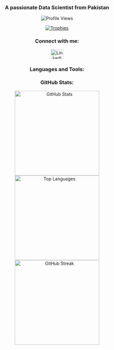 <h3 align="center">A passionate Data Scientist from Pakistan</h3>

<p align="center">
  <img src="https://komarev.com/ghpvc/?username=sanawar710&label=Profile%20views&color=0e75b6&style=flat" alt="Profile Views" />
</p>

<p align="center">
  <a href="https://github.com/ryo-ma/github-profile-trophy">
    <img src="https://github-profile-trophy.vercel.app/?username=sanawar710&theme=flat&column=7" alt="Trophies" />
  </a>
</p>

<h3 align="center">Connect with me:</h3>
<p align="center">
  <a href="https://www.linkedin.com/in/muhammad-sanawar-khan-b389622a0/" target="_blank">
    <img src="https://raw.githubusercontent.com/rahuldkjain/github-profile-readme-generator/master/src/images/icons/Social/linked-in-alt.svg" alt="LinkedIn" height="30" width="40" />
  </a>
</p>

<h3 align="center">Languages and Tools:</h3>
<p align="center">
  <!-- Add your icons here -->
</p>

<h3 align="center">GitHub Stats:</h3>

<div align="center">
  <img src="https://github-readme-stats.vercel.app/api?username=sanawar710&show_icons=true&theme=default&hide_border=true&count_private=true&include_all_commits=true&hide_title=true" width="270" alt="GitHub Stats" />
  
  <img src="https://github-readme-stats.vercel.app/api/top-langs/?username=sanawar710&layout=compact&count_private=true&hide_border=true&hide_title=true&v=2" width="270" alt="Top Languages" />

  <img src="https://github-readme-streak-stats.herokuapp.com/?user=sanawar710&hide_border=true&theme=default" width="270" alt="GitHub Streak" />
</div>
